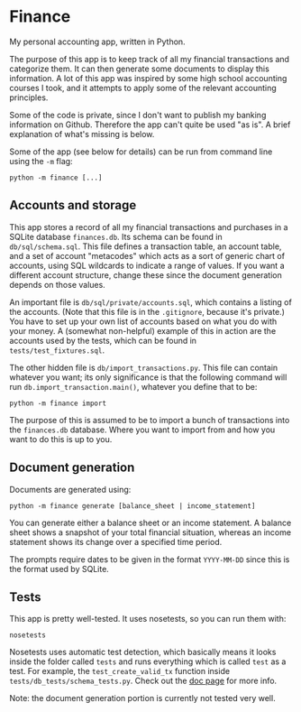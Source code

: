 # Finance

My personal accounting app, written in Python.

The purpose of this app is to keep track of all my financial transactions and categorize them.  It can then generate some documents to display this information.  A lot of this app was inspired by some high school accounting courses I took, and it attempts to apply some of the relevant accounting principles.

Some of the code is private, since I don't want to publish my banking information on Github.  Therefore the app can't quite be used "as is".  A brief explanation of what's missing is below.

Some of the app (see below for details) can be run from command line using the `-m` flag:
```
python -m finance [...]
```

## Accounts and storage

This app stores a record of all my financial transactions and purchases in a SQLite database `finances.db`.   Its schema can be found in `db/sql/schema.sql`.  This file defines a transaction table, an account table, and a set of account "metacodes" which acts as a sort of generic chart of accounts, using SQL wildcards to indicate a range of values.  If you want a different account structure, change these since the document generation depends on those values.

An important file is `db/sql/private/accounts.sql`, which contains a listing of the accounts.  (Note that this file is in the `.gitignore`, because it's private.) You have to set up your own list of accounts based on what you do with your money.  A (somewhat non-helpful) example of this in action are the accounts used by the tests, which can be found in `tests/test_fixtures.sql`.

The other hidden file is `db/import_transactions.py`.  This file can contain whatever you want; its only significance is that the following command will run `db.import_transaction.main()`, whatever you define that to be:
```
python -m finance import
```
The purpose of this is assumed to be to import a bunch of transactions into the `finances.db` database.  Where you want to import from and how you want to do this is up to you.

## Document generation

Documents are generated using:
```
python -m finance generate [balance_sheet | income_statement]
```
You can generate either a balance sheet or an income statement.  A balance sheet shows a snapshot of your total financial situation, whereas an income statement shows its change over a specified time period.

The prompts require dates to be given in the format `YYYY-MM-DD` since this is the format used by SQLite.

## Tests

This app is pretty well-tested.  It uses nosetests, so you can run them with:
```
nosetests
```

Nosetests uses automatic test detection, which basically means it looks inside the folder called `tests` and runs everything which is called `test` as a test.  For example, the `test_create_valid_tx` function inside `tests/db_tests/schema_tests.py`.  Check out the [doc page](https://nose.readthedocs.org/en/latest/) for more info.

Note: the document generation portion is currently not tested very well.
